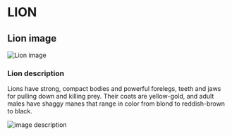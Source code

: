 <!-- Headings -->
# LION 

## Lion image 
<!-- Lion image -->
![Lion image](https://encrypted-tbn1.gstatic.com/images?q=tbn:ANd9GcTFw0Tu56CpyO9h_g2Dj50Lu4jJ-ZI3aHNWwxB6IiwjYuShvqq3)

<!-- Lion description -->
### Lion description
<!--lion paragraph description -->
<p>Lions have strong, compact bodies and powerful forelegs, teeth and jaws for pulling down and killing prey. Their coats are yellow-gold, and adult males have shaggy manes that range in color from blond to reddish-brown to black.</p>

![image description](https://encrypted-tbn0.gstatic.com/images?q=tbn:ANd9GcTy8q_YU1VxcuXsgexHoy3p9lKVWpJ9FWPbgmtSr73eNZCmyrwVcrwCwiTG8wDCz0gFABs&usqp=CAU)
